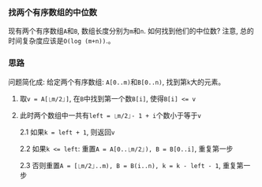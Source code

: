 ### 找两个有序数组的中位数

现有两个有序数组`A`和`B`, 数组长度分别为`m`和`n`. 如何找到他们的中位数? 注意, 总的时间复杂度应该是`O(log (m+n))`.。

### 思路

问题简化成: 给定两个有序数组: `A[0..m)`和`B[0..n)`, 找到第`k`大的元素。

1.  取`v = A[⎿m/2⏌]`, 在`B`中找到第一个数`B[i]`, 使得`B[i] <= v`

2.  此时两个数组中一共有`left = ⎿m/2⏌- 1 + i`个数小于等于`v`

    2.1 如果`k = left + 1`, 则返回`v`

    2.2 如果`k <= left`: 重置`A = A[0..⎿m/2⏌), B = B[0..i]`, 重复第一步

    2.3 否则重置`A = [⎿m/2⏌..m), B = B(i..n), k = k - left - 1`, 重复第一步
